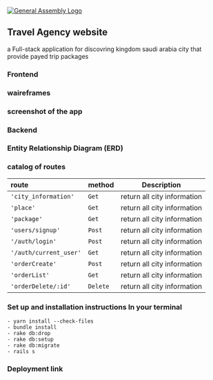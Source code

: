 [![General Assembly Logo](https://camo.githubusercontent.com/1a91b05b8f4d44b5bbfb83abac2b0996d8e26c92/687474703a2f2f692e696d6775722e636f6d2f6b6538555354712e706e67)](https://generalassemb.ly/education/web-development-immersive)

## Travel Agency website
a Full-stack application for discovring kingdom saudi arabia city that provide payed trip packages  





### Frontend
### waireframes



###  screenshot of the app

### Backend
### Entity Relationship Diagram (ERD)
### catalog of routes 
| route | method | Description |
|:-----------|:---------------|-------------|
| `'city_information'` | `Get` | return all city information |
| `'place'` | `Get` | return all city information |
| `'package'` | `Get` | return all city information |
| `'users/signup'` | `Post` | return all city information |
| `'/auth/login'` | `Post` | return all city information |
| `'/auth/current_user'` | `Get` | return all city information |
| `'orderCreate'` | `Post` | return all city information |
| `'orderList'` | `Get` | return all city information |
| `'orderDelete/:id'` | `Delete` | return all city information |

### Set up and installation instructions In your terminal
```
- yarn install --check-files
- bundle install
- rake db:drop 
- rake db:setup
- rake db:migrate
- rails s
```
### Deployment link 